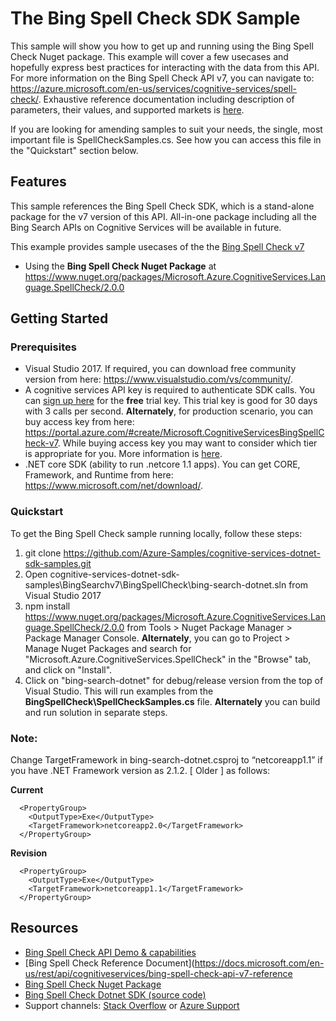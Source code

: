 # The Bing Spell Check SDK Sample

This sample will show you how to get up and running using the Bing Spell Check Nuget package. This example will cover a few usecases and hopefully express best practices for interacting with the data from this API. For more information on the Bing Spell Check API v7, you can navigate to: https://azure.microsoft.com/en-us/services/cognitive-services/spell-check/. Exhaustive reference documentation including description of parameters, their values, and supported markets is [here](https://docs.microsoft.com/en-us/rest/api/cognitiveservices/bing-spell-check-api-v7-reference).

If you are looking for amending samples to suit your needs, the single, most important file is SpellCheckSamples.cs. See how you can access this file in the "Quickstart" section below.

## Features

This sample references the Bing Spell Check SDK, which is a stand-alone package for the v7 version of this API. All-in-one package including all the Bing Search APIs on Cognitive Services will be available in future.

This example provides sample usecases of the the [Bing Spell Check v7](https://azure.microsoft.com/en-us/services/cognitive-services/spell-check/)

* Using the **Bing Spell Check Nuget Package** at https://www.nuget.org/packages/Microsoft.Azure.CognitiveServices.Language.SpellCheck/2.0.0

## Getting Started

### Prerequisites

- Visual Studio 2017. If required, you can download free community version from here: https://www.visualstudio.com/vs/community/.
- A cognitive services API key is required to authenticate SDK calls. You can [sign up here](https://azure.microsoft.com/en-us/try/cognitive-services/?api=spellcheck-api) for the **free** trial key. This trial key is good for 30 days with 3 calls per second. **Alternately**, for production scenario, you can buy access key from here: https://portal.azure.com/#create/Microsoft.CognitiveServicesBingSpellCheck-v7. While buying access key you may want to consider which tier is appropriate for you. More information is [here](https://azure.microsoft.com/en-us/pricing/details/cognitive-services/spellcheck-api/). 
- .NET core SDK (ability to run .netcore 1.1 apps). You can get CORE, Framework, and Runtime from here: https://www.microsoft.com/net/download/. 

### Quickstart

To get the Bing Spell Check sample running locally, follow these steps:

1. git clone https://github.com/Azure-Samples/cognitive-services-dotnet-sdk-samples.git
2. Open cognitive-services-dotnet-sdk-samples\BingSearchv7\BingSpellCheck\bing-search-dotnet.sln from Visual Studio 2017
3. npm install https://www.nuget.org/packages/Microsoft.Azure.CognitiveServices.Language.SpellCheck/2.0.0 from Tools > Nuget Package Manager > Package Manager Console. **Alternately**, you can go to Project > Manage Nuget Packages and search for "Microsoft.Azure.CognitiveServices.SpellCheck" in the "Browse" tab, and click on "Install". 
4. Click on "bing-search-dotnet" for debug/release version from the top of Visual Studio. This will run examples from the **BingSpellCheck\SpellCheckSamples.cs** file. **Alternately** you can build and run solution in separate steps.

### Note: 
Change TargetFramework in bing-search-dotnet.csproj to “netcoreapp1.1” if you have .NET Framework version as 2.1.2. [ Older ] as follows:

**Current**
````  
  <PropertyGroup>
    <OutputType>Exe</OutputType>
    <TargetFramework>netcoreapp2.0</TargetFramework>
  </PropertyGroup>
````
**Revision**
````
  <PropertyGroup>
    <OutputType>Exe</OutputType>
    <TargetFramework>netcoreapp1.1</TargetFramework>
  </PropertyGroup>
````
## Resources
- [Bing Spell Check API Demo & capabilities](https://azure.microsoft.com/en-us/services/cognitive-services/spell-check/)
- [Bing Spell Check Reference Document](https://docs.microsoft.com/en-us/rest/api/cognitiveservices/bing-spell-check-api-v7-reference
- [Bing Spell Check Nuget Package](https://www.nuget.org/packages/Microsoft.Azure.CognitiveServices.Language.SpellCheck/2.0.0)
- [Bing Spell Check Dotnet SDK (source code)](https://github.com/Azure/azure-sdk-for-net/tree/psSdkJson6/src/SDKs/CognitiveServices/dataPlane/Language/SpellCheck) 
- Support channels: [Stack Overflow](https://stackoverflow.com/questions/tagged/bing-search) or [Azure Support](https://azure.microsoft.com/en-us/support/options/)
